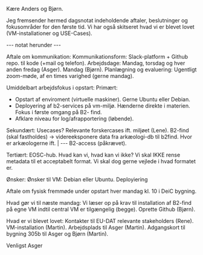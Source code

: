 Kære Anders og Bjørn.

Jeg fremsender hermed dagsnotat indeholdende aftaler, beslutninger og fokusområder for den første tid. Vi har også skitseret hvad vi er blevet lovet (VM-installationer og USE-Cases).

--- notat herunder ---


Aftale om kommunikation:
Kommunikationsform: Slack-platform + Github repo. til kode (+mail og telefon).
Arbejdsdage:
Mandag, torsdag og hver anden fredag (Asger).
Mandag (Bjørn).
Planlægning og evaluering: Ugentligt zoom-møde, af en times varighed (gerne mandag).


Umiddelbart arbejdsfokus i opstart:
Primært:
- Opstart af enviroment (virtuelle maskiner). Gerne Ubuntu eller Debian.
- Deployering af b2-services på vm-miljø. Hænderne direkte i materien. Fokus i første omgang på B2- find.
- Afklare niveau for log/afrapportering (løbende).

Sekundært:
Usecases? Relevante forskercases ift. miljøet (Lene).
B2-find (skal fastholdes) → videreeksponere data fra arkæologi-db til b2find. Hvor er arkæologerne ift.
|
--- B2-access (påkrævet).

Tertiært:
EOSC-hub. Hvad kan vi, hvad kan vi ikke? Vi skal IKKE rense metadata til et acceptabelt format. Vi skal dog gerne vejlede i hvad formatet er.

Ønsker:
Ønsker til VM: Debian eller Ubuntu.
Deployiering

Aftale om fysisk fremmøde under opstart hver mandag kl. 10 i DeiC bygning.

Hvad gør vi til næste mandag:
Vi læser op på krav til installation af B2-find på egne VM indtil central VM er tilgængelig (begge).
Oprette Github (Bjørn).

Hvad er vi blevet lovet:
Kontakter til EU-DAT relevante stakeholders (Rene).
VM-installation (Martin).
Arbejdsplads til Asger (Martin).
Adgangskort til bygning 305b til Asger og Bjørn (Martin).

Venligst
Asger
